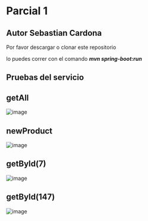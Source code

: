 # Parcial 1

## Autor Sebastian Cardona


Por favor descargar o clonar este repositorio

lo puedes correr con el comando ***mvn spring-boot:run***
## Pruebas del servicio

## getAll
![image](https://github.com/user-attachments/assets/afca377a-5c1a-4661-8f0c-6b78997ade7f)

## newProduct
![image](https://github.com/user-attachments/assets/75672751-edce-4445-86c8-7085c44cd22b)

## getById(7)
![image](https://github.com/user-attachments/assets/340463a7-9e84-4fe4-8ed6-88a8edfae3be)


## getById(147)
![image](https://github.com/user-attachments/assets/5464369f-5be6-45c2-8025-df71b363abe6)
